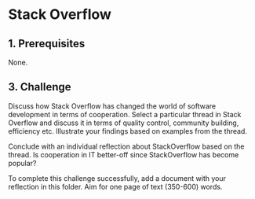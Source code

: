 # Stack Overflow

## 1. Prerequisites

None.

## 3. Challenge

Discuss how Stack Overflow has changed the world of software development in terms of cooperation. Select a particular thread in Stack Overflow and discuss it in terms of quality control, community building, efficiency etc. Illustrate your findings based on examples from the thread.

Conclude with an individual reflection about StackOverflow based on the thread. Is cooperation in IT better-off since StackOverflow has become popular?

To complete this challenge successfully, add a document with your reflection in this folder. Aim for one page of text (350-600) words.
